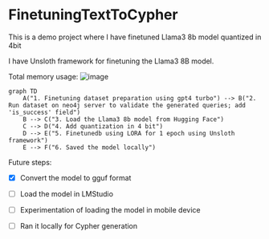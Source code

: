 # FinetuningTextToCypher
This is a demo project where I have finetuned Llama3 8b model quantized in 4bit


I have Unsloth framework for finetuning the Llama3 8B model.

Total memory usage:
![image](https://github.com/Cenrax/FinetuningTextToCypher/assets/43017632/772e7cef-8bde-488d-943d-42201f565c5c)


```mermaid
graph TD
    A("1. Finetuning dataset preparation using gpt4 turbo") --> B("2. Run dataset on neo4j server to validate the generated queries; add 'is_success' field")
    B --> C("3. Load the Llama3 8b model from Hugging Face")
    C --> D("4. Add quantization in 4 bit")
    D --> E("5. Finetunedb using LORA for 1 epoch using Unsloth framework")
    E --> F("6. Saved the model locally")
```

Future steps:
- [X] Convert the model to gguf format
- [ ] Load the model in LMStudio
- [ ] Experimentation of loading the model in mobile device
- [ ] Ran it locally for Cypher generation

